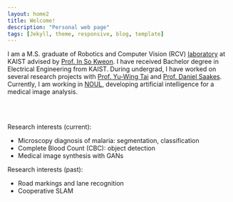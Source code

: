 ```yaml
---
layout: home2
title: Welcome!
description: "Personal web page"
tags: [Jekyll, theme, responsive, blog, template]
---
```


I am a M.S. graduate of Robotics and Computer Vision (RCV) [laboratory](http://rcv.kaist.ac.kr/) at KAIST advised by [Prof. In So Kweon](https://scholar.google.com/citations?user=XA8EOlEAAAAJ&hl=en). I have received Bachelor degree in Electrical Engineering from KAIST. During undergrad, I have worked on several research projects with [Prof. Yu-Wing Tai](https://scholar.google.com/citations?user=nFhLmFkAAAAJ&hl=en) and [Prof. Daniel Saakes](http://mid.kaist.ac.kr/people/). Currently, I am working in [NOUL](https://noul.kr/), developing artificial intelligence for a medical image analysis.

<br><br>

Research interests (current):
* Microscopy diagnosis of malaria: segmentation, classification
* Complete Blood Count (CBC): object detection
* Medical image synthesis with GANs

Research interests (past):
* Road markings and lane recognition
* Cooperative SLAM

